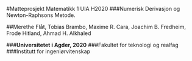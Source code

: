 #Matteprosjekt Matematikk 1 UIA H2020
###Numerisk Derivasjon og Newton-Raphsons Metode.


##Merethe Flåt, Tobias Brambo, Maxime R. Cara, Joachim B. Fredheim, Frode Hitland, Ahmad H. Alkhaled

###**Universitetet i Agder, 2020**
###Fakultet for teknologi og realfag
###Institutt for ingeniørvitenskap

